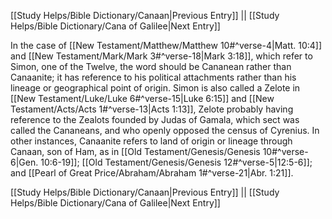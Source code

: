 [[Study Helps/Bible Dictionary/Canaan|Previous Entry]]  ||  [[Study Helps/Bible Dictionary/Cana of Galilee|Next Entry]]

 In the case of [[New Testament/Matthew/Matthew 10#^verse-4|Matt. 10:4]] and [[New Testament/Mark/Mark 3#^verse-18|Mark 3:18]], which refer to Simon, one of the Twelve, the word should be Cananean rather than Canaanite; it has reference to his political attachments rather than his lineage or geographical point of origin. Simon is also called a Zelote in [[New Testament/Luke/Luke 6#^verse-15|Luke 6:15]] and [[New Testament/Acts/Acts 1#^verse-13|Acts 1:13]], Zelote probably having reference to the Zealots founded by Judas of Gamala, which sect was called the Cananeans, and who openly opposed the census of Cyrenius. In other instances, Canaanite refers to land of origin or lineage through Canaan, son of Ham, as in [[Old Testament/Genesis/Genesis 10#^verse-6|Gen. 10:6-19]]; [[Old Testament/Genesis/Genesis 12#^verse-5|12:5-6]]; and [[Pearl of Great Price/Abraham/Abraham 1#^verse-21|Abr. 1:21]].

[[Study Helps/Bible Dictionary/Canaan|Previous Entry]]  ||  [[Study Helps/Bible Dictionary/Cana of Galilee|Next Entry]]